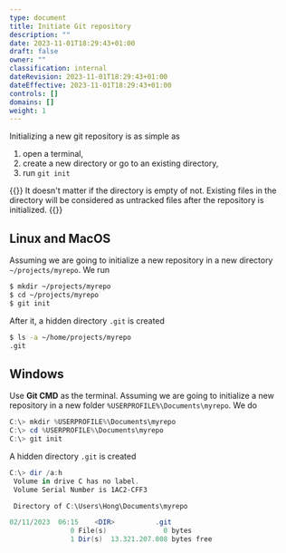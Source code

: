 ```yaml
---
type: document
title: Initiate Git repository
description: ""
date: 2023-11-01T18:29:43+01:00
draft: false
owner: ""
classification: internal
dateRevision: 2023-11-01T18:29:43+01:00
dateEffective: 2023-11-01T18:29:43+01:00
controls: []
domains: []
weight: 1
---
```


Initializing a new git repository is as simple as

1. open a terminal,
1. create a new directory or go to an existing directory,
1. run `git init`

{{<note>}}
It doesn't matter if the directory is empty of not.  Existing files in the directory will be considered as untracked files after the repository is initialized.
{{</note>}}

## Linux and MacOS

Assuming we are going to initialize a new repository in a new directory `~/projects/myrepo`.  We run

```bash
$ mkdir ~/projects/myrepo
$ cd ~/projects/myrepo
$ git init
```

After it, a hidden directory `.git` is created

```bash
$ ls -a ~/home/projects/myrepo
.git
```

## Windows

Use __Git CMD__ as the terminal.  Assuming we are going to initialize a new repository in a new folder `%USERPROFILE%\Documents\myrepo`.  We do

```PowerShell
C:\> mkdir %USERPROFILE%\Documents\myrepo
C:\> cd %USERPROFILE%\Documents\myrepo
C:\> git init
```

A hidden directory `.git` is created

```PowerShell
C:\> dir /a:h
 Volume in drive C has no label.
 Volume Serial Number is 1AC2-CFF3

 Directory of C:\Users\Hong\Documents\myrepo

02/11/2023  06:15    <DIR>          .git
               0 File(s)              0 bytes
               1 Dir(s)  13.321.207.808 bytes free
```